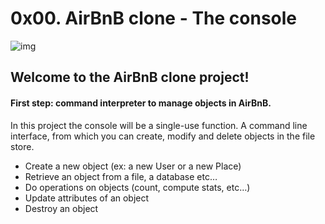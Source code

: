 # 0x00. AirBnB clone - The console

![img](https://holbertonintranet.s3.amazonaws.com/uploads/medias/2018/6/65f4a1dd9c51265f49d0.png?X-Amz-Algorithm=AWS4-HMAC-SHA256&X-Amz-Credential=AKIARDDGGGOU5BHMTQX4%2F20211106%2Fus-east-1%2Fs3%2Faws4_request&X-Amz-Date=20211106T205735Z&X-Amz-Expires=86400&X-Amz-SignedHeaders=host&X-Amz-Signature=c13664ac5c74553f9fa850870688c2101559e78a2affd2ea80129140ca1366d8)

## Welcome to the AirBnB clone project!

#### First step: command interpreter to manage objects in AirBnB.

In this project the console will be a single-use function. A command line interface, from which you can create, modify and delete objects in the file store.

- Create a new object (ex: a new User or a new Place)
- Retrieve an object from a file, a database etc…
- Do operations on objects (count, compute stats, etc…)
- Update attributes of an object
- Destroy an object

